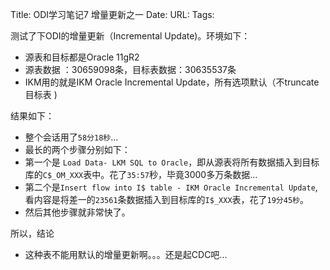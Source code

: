 Title: ODI学习笔记7 增量更新之一
Date:
URL: 
Tags: 

测试了下ODI的增量更新（Incremental Update)。环境如下：
- 源表和目标都是Oracle 11gR2
- 源表数据 ：30659098条，目标表数据：30635537条
- IKM用的就是IKM Oracle Incremental Update，所有选项默认（不truncate目标表 )

结果如下：
- 整个会话用了`58分18秒`...
- 最长的两个步骤分别如下：
- 第一个是 `Load Data- LKM SQL to Oracle`，即从源表将所有数据插入到目标库的`C$_OM_XXX`表中。花了`35:57`秒，毕竟3000多万条数据...
- 第二个是`Insert flow into I$ table - IKM Oracle Incremental Update`,看内容是将差一的`23561`条数据插入到目标库的`I$_XXX`表，花了`19分45秒`。
- 然后其他步骤就非常快了。

所以，结论
- 这种表不能用默认的增量更新啊。。。还是起CDC吧...
